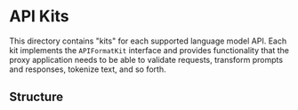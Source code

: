 # API Kits
This directory contains "kits" for each supported language model API. Each kit implements the `APIFormatKit` interface and provides functionality that the proxy application needs to be able to validate requests, transform prompts and responses, tokenize text, and so forth.

## Structure
